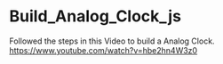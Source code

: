 # Build_Analog_Clock_js
Followed the steps in this Video to build a Analog Clock.
<https://www.youtube.com/watch?v=hbe2hn4W3z0>
